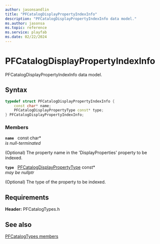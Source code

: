```yaml
---
author: jasonsandlin
title: "PFCatalogDisplayPropertyIndexInfo"
description: "PFCatalogDisplayPropertyIndexInfo data model."
ms.author: jasonsa
ms.topic: reference
ms.service: playfab
ms.date: 02/22/2024
---
```


# PFCatalogDisplayPropertyIndexInfo  

PFCatalogDisplayPropertyIndexInfo data model.  

## Syntax  
  
```cpp
typedef struct PFCatalogDisplayPropertyIndexInfo {  
    const char* name;  
    PFCatalogDisplayPropertyType const* type;  
} PFCatalogDisplayPropertyIndexInfo;  
```
  
### Members  
  
**`name`** &nbsp; const char*  
*is null-terminated*  
  
(Optional) The property name in the 'DisplayProperties' property to be indexed.
  
**`type`** &nbsp; [PFCatalogDisplayPropertyType](../enums/pfcatalogdisplaypropertytype.md) const*  
*may be nullptr*  
  
(Optional) The type of the property to be indexed.
  
  
## Requirements  
  
**Header:** PFCatalogTypes.h
  
## See also  
[PFCatalogTypes members](../pfcatalogtypes_members.md)  

  
  
